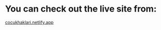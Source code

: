 # You can check out the live site from:

[cocukhaklari.netlify.app](https://cocukhaklari.netlify.app)

